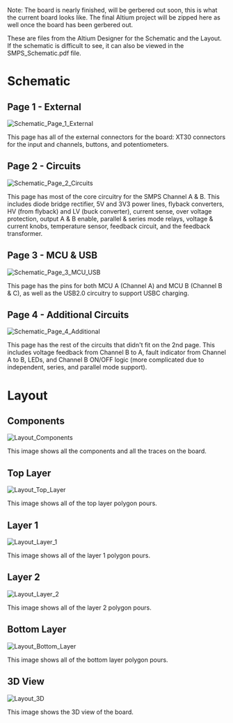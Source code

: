 Note: The board is nearly finished, will be gerbered out soon, this is what the current board looks like. The final Altium project will be zipped here as well once the board has been gerbered out.

These are files from the Altium Designer for the Schematic and the Layout. If the schematic is difficult to see, it can also be viewed in the SMPS_Schematic.pdf file. 

# Schematic
## Page 1 - External
![Schematic_Page_1_External](/Altium%20Designer%20Files/Altium%20Images/Schematic_Page_1_External.png)

This page has all of the external connectors for the board: XT30 connectors for the input and channels, buttons, and potentiometers.

## Page 2 - Circuits
![Schematic_Page_2_Circuits](/Altium%20Designer%20Files/Altium%20Images/Schematic_Page_2_Circuits.png)

This page has most of the core circuitry for the SMPS Channel A & B. This includes diode bridge rectifier, 5V and 3V3 power lines, flyback converters, HV (from flyback) and LV (buck converter), current sense, over voltage protection, output A & B enable, parallel & series mode relays, voltage & current knobs, temperature sensor, feedback circuit, and the feedback transformer.

## Page 3 - MCU & USB
![Schematic_Page_3_MCU_USB](/Altium%20Designer%20Files/Altium%20Images/Schematic_Page_3_MCU_USB.png)

This page has the pins for both MCU A (Channel A) and MCU B (Channel B & C), as well as the USB2.0 circuitry to support USBC charging.

## Page 4 - Additional Circuits
![Schematic_Page_4_Additional](/Altium%20Designer%20Files/Altium%20Images/Schematic_Page_4_Additional.png)

This page has the rest of the circuits that didn't fit on the 2nd page. This includes voltage feedback from Channel B to A, fault indicator from Channel A to B, LEDs, and Channel B ON/OFF logic (more complicated due to independent, series, and parallel mode support).

# Layout
## Components 
![Layout_Components](/Altium%20Designer%20Files/Altium%20Images/Layout_Components.png)

This image shows all the components and all the traces on the board.

## Top Layer
![Layout_Top_Layer](/Altium%20Designer%20Files/Altium%20Images/Layout_Top_Layer.png)

This image shows all of the top layer polygon pours.

## Layer 1
![Layout_Layer_1](/Altium%20Designer%20Files/Altium%20Images/Layout_Layer_1.png)

This image shows all of the layer 1 polygon pours.

## Layer 2
![Layout_Layer_2](/Altium%20Designer%20Files/Altium%20Images/Layout_Layer_2.png)

This image shows all of the layer 2 polygon pours.

## Bottom Layer
![Layout_Bottom_Layer](/Altium%20Designer%20Files/Altium%20Images/Layout_Bottom_Layer.png)

This image shows all of the bottom layer polygon pours.

## 3D View
![Layout_3D](/Altium%20Designer%20Files/Altium%20Images/Layout_3D.png)

This image shows the 3D view of the board.